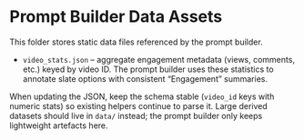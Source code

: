 # Prompt Builder Data Assets

This folder stores static data files referenced by the prompt builder.

- `video_stats.json` – aggregate engagement metadata (views, comments, etc.)
  keyed by video ID. The prompt builder uses these statistics to annotate slate
  options with consistent “Engagement” summaries.

When updating the JSON, keep the schema stable (`video_id` keys with numeric
stats) so existing helpers continue to parse it. Large derived datasets should
live in `data/` instead; the prompt builder only keeps lightweight artefacts
here.
